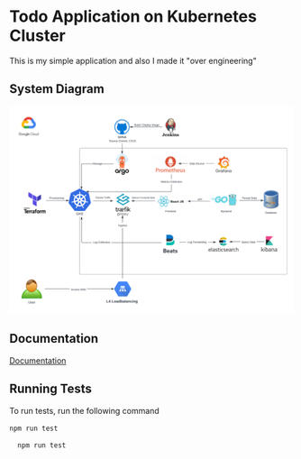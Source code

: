 
# Todo Application on Kubernetes Cluster

  This is my simple application and also I made it "over engineering"


## System Diagram

![System_Diagram](https://github.com/DarNattp/todo-devops/blob/master/images/System_Diagram.png?raw=true)


## Documentation

[Documentation](https://linktodocumentation)


## Running Tests

To run tests, run the following command

```bash
npm run test
```
```zsh
  npm run test
```
